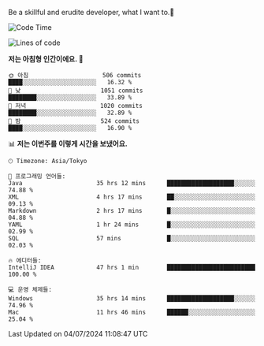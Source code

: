 Be a skillful and erudite developer, what I want to.👶

<!--START_SECTION:waka-->
![Code Time](http://img.shields.io/badge/Code%20Time-1%2C002%20hrs%2015%20mins-blue)

![Lines of code](https://img.shields.io/badge/%EC%A0%80%EB%8A%94%20%EC%97%AC%ED%83%9C%EA%B9%8C%EC%A7%80%20-2.5%20million%20%EC%A4%84%EC%9D%98%20%EC%BD%94%EB%93%9C%EB%A5%BC%20%EC%9E%91%EC%84%B1%ED%96%88%EC%96%B4%EC%9A%94.-blue)

**저는 아침형 인간이에요. 🐤** 

```text
🌞 아침                     506 commits         ████░░░░░░░░░░░░░░░░░░░░░   16.32 % 
🌆 낮　                     1051 commits        ████████░░░░░░░░░░░░░░░░░   33.89 % 
🌃 저녁                     1020 commits        ████████░░░░░░░░░░░░░░░░░   32.89 % 
🌙 밤　                     524 commits         ████░░░░░░░░░░░░░░░░░░░░░   16.90 % 
```


📊 **저는 이번주를 이렇게 시간을 보냈어요.** 

```text
🕑︎ Timezone: Asia/Tokyo

💬 프로그래밍 언어들: 
Java                     35 hrs 12 mins      ███████████████████░░░░░░   74.88 % 
XML                      4 hrs 17 mins       ██░░░░░░░░░░░░░░░░░░░░░░░   09.13 % 
Markdown                 2 hrs 17 mins       █░░░░░░░░░░░░░░░░░░░░░░░░   04.88 % 
YAML                     1 hr 24 mins        █░░░░░░░░░░░░░░░░░░░░░░░░   02.99 % 
SQL                      57 mins             █░░░░░░░░░░░░░░░░░░░░░░░░   02.03 % 

🔥 에디터들: 
IntelliJ IDEA            47 hrs 1 min        █████████████████████████   100.00 % 

💻 운영 체제들: 
Windows                  35 hrs 14 mins      ███████████████████░░░░░░   74.96 % 
Mac                      11 hrs 46 mins      ██████░░░░░░░░░░░░░░░░░░░   25.04 % 
```


 Last Updated on 04/07/2024 11:08:47 UTC
<!--END_SECTION:waka-->
